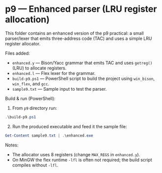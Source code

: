 # p9 — Enhanced parser (LRU register allocation)

This folder contains an enhanced version of the p9 practical: a small parser/lexer that emits three-address code (TAC) and uses a simple LRU register allocator.

Files added:

- `enhanced.y` — Bison/Yacc grammar that emits TAC and uses `getreg()` (LRU) to allocate registers.
- `enhanced.l` — Flex lexer for the grammar.
- `build-p9.ps1` — PowerShell script to build the project using `win_bison`, `win_flex`, and `gcc`.
- `sample9.txt` — Sample input to test the parser.

Build & run (PowerShell):

1. From `p9` directory run:

```powershell
.\build-p9.ps1
```

2. Run the produced executable and feed it the sample file:

```powershell
Get-Content sample9.txt | .\enhanced.exe
```

Notes:

- The allocator uses 8 registers (change `MAX_REGS` in `enhanced.y`).
- On MinGW the flex runtime `-lfl` is often not required; the build script compiles without `-lfl`.

